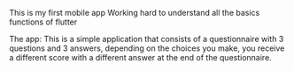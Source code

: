 This is my first mobile app
Working hard to understand all the basics functions of flutter

The app:
This is a simple application that consists of a questionnaire with 3 questions and 3 answers, depending on the choices you make, you receive a different score with a different answer at the end of the questionnaire.
